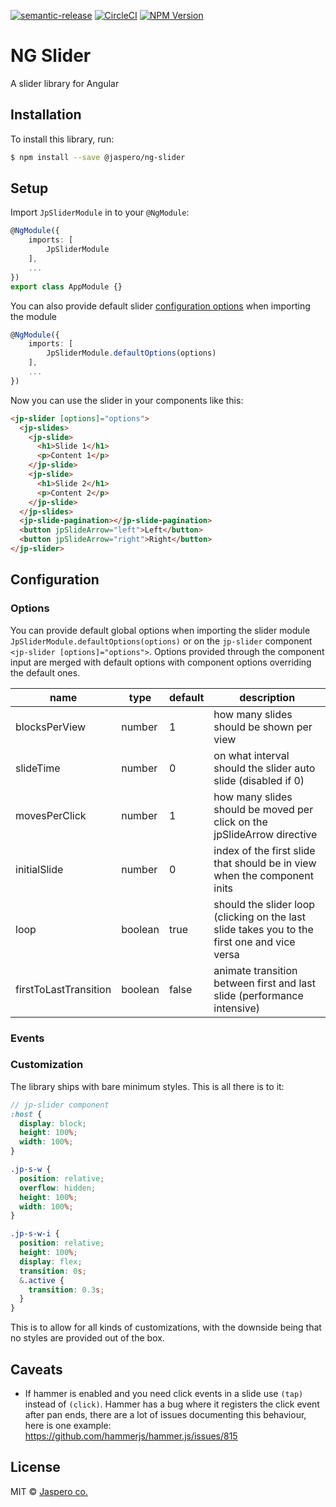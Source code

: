 [![semantic-release](https://img.shields.io/badge/%20%20%F0%9F%93%A6%F0%9F%9A%80-semantic--release-e10079.svg)](https://github.com/semantic-release/semantic-release)
[![CircleCI](https://circleci.com/gh/Jaspero/ng-slider/tree/master.svg?style=svg)](https://circleci.com/gh/Jaspero/ng-slider/tree/master)
[![NPM Version](https://img.shields.io/npm/v/@jaspero/ng-slider.svg)](https://www.npmjs.com/package/@jaspero/ng-slider)

# NG Slider

A slider library for Angular

## Installation

To install this library, run:

```bash
$ npm install --save @jaspero/ng-slider
```

## Setup

Import `JpSliderModule` in to your `@NgModule`:

```ts
@NgModule({
    imports: [
        JpSliderModule
    ],
    ...
})
export class AppModule {}
```

You can also provide default slider [configuration options](#options)
when importing the module

```ts
@NgModule({
    imports: [
        JpSliderModule.defaultOptions(options)
    ],
    ...
})
```

Now you can use the slider in your components like this:

```html
<jp-slider [options]="options">
  <jp-slides>
    <jp-slide>
      <h1>Slide 1</h1>
      <p>Content 1</p>
    </jp-slide>
    <jp-slide>
      <h1>Slide 2</h1>
      <p>Content 2</p>
    </jp-slide>
  </jp-slides>
  <jp-slide-pagination></jp-slide-pagination>
  <button jpSlideArrow="left">Left</button>
  <button jpSlideArrow="right">Right</button>
</jp-slider>
```

## Configuration

### Options

You can provide default global options when importing the slider module `JpSliderModule.defaultOptions(options)`
or on the `jp-slider` component `<jp-slider [options]="options">`. Options provided through the component
input are merged with default options with component options overriding the default ones.

| name                  | type    | default | description                                                                                  |
| --------------------- | ------- | ------- | -------------------------------------------------------------------------------------------- |
| blocksPerView         | number  | 1       | how many slides should be shown per view                                                     |
| slideTime             | number  | 0       | on what interval should the slider auto slide (disabled if 0)                                |
| movesPerClick         | number  | 1       | how many slides should be moved per click on the jpSlideArrow directive                      |
| initialSlide          | number  | 0       | index of the first slide that should be in view when the component inits                     |
| loop                  | boolean | true    | should the slider loop (clicking on the last slide takes you to the first one and vice versa |
| firstToLastTransition | boolean | false   | animate transition between first and last slide (performance intensive)                      |

### Events

### Customization

The library ships with bare minimum styles. This is all there is to it:

```scss
// jp-slider component
:host {
  display: block;
  height: 100%;
  width: 100%;
}

.jp-s-w {
  position: relative;
  overflow: hidden;
  height: 100%;
  width: 100%;
}

.jp-s-w-i {
  position: relative;
  height: 100%;
  display: flex;
  transition: 0s;
  &.active {
    transition: 0.3s;
  }
}
```

This is to allow for all kinds of customizations, with the downside being
that no styles are provided out of the box.

## Caveats

- If hammer is enabled and you need click events in a slide use `(tap)` instead of `(click)`.
  Hammer has a bug where it registers the click event after pan ends, there are a lot of issues
  documenting this behaviour, here is one example:
  https://github.com/hammerjs/hammer.js/issues/815

## License

MIT © [Jaspero co.](mailto:info@jaspero.co)

